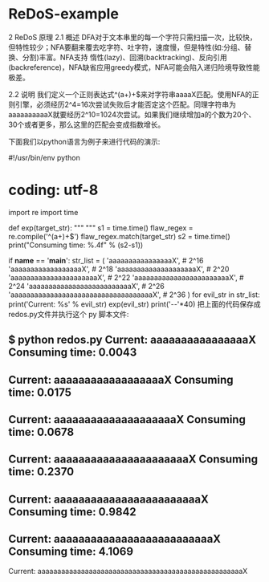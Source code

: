 # ReDoS-example
2 ReDoS 原理
2.1 概述
DFA对于文本串里的每一个字符只需扫描一次，比较快，但特性较少；NFA要翻来覆去吃字符、吐字符，速度慢，但是特性(如:分组、替换、分割)丰富。NFA支持 惰性(lazy)、回溯(backtracking)、反向引用(backreference)，NFA缺省应用greedy模式，NFA可能会陷入递归险境导致性能极差。

2.2 说明
我们定义一个正则表达式^(a+)+$来对字符串aaaaX匹配。使用NFA的正则引擎，必须经历2^4=16次尝试失败后才能否定这个匹配。同理字符串为aaaaaaaaaaX就要经历2^10=1024次尝试。如果我们继续增加a的个数为20个、30个或者更多，那么这里的匹配会变成指数增长。

下面我们以python语言为例子来进行代码的演示:

#!/usr/bin/env python
# coding: utf-8

import re
import time

def exp(target_str):
    """
    """
    s1 = time.time()
    flaw_regex = re.compile('^(a+)+$')
    flaw_regex.match(target_str)
    s2 = time.time()
    print("Consuming time: %.4f" % (s2-s1))


if __name__ == '__main__':
    str_list = (
        'aaaaaaaaaaaaaaaaX',           # 2^16
        'aaaaaaaaaaaaaaaaaaX',         # 2^18
        'aaaaaaaaaaaaaaaaaaaaX',       # 2^20
        'aaaaaaaaaaaaaaaaaaaaaaX',     # 2^22
        'aaaaaaaaaaaaaaaaaaaaaaaaX',   # 2^24
        'aaaaaaaaaaaaaaaaaaaaaaaaaaX', # 2^26
        'aaaaaaaaaaaaaaaaaaaaaaaaaaaaaaaaaaaaX', # 2^36
    )
    for evil_str in str_list:
        print('Current: %s' % evil_str)
        exp(evil_str)
        print('--'*40)
把上面的代码保存成redos.py文件并执行这个 py 脚本文件:

$ python redos.py
Current: aaaaaaaaaaaaaaaaX
Consuming time: 0.0043
--------------------------------------------------------------------------------
Current: aaaaaaaaaaaaaaaaaaX
Consuming time: 0.0175
--------------------------------------------------------------------------------
Current: aaaaaaaaaaaaaaaaaaaaX
Consuming time: 0.0678
--------------------------------------------------------------------------------
Current: aaaaaaaaaaaaaaaaaaaaaaX
Consuming time: 0.2370
--------------------------------------------------------------------------------
Current: aaaaaaaaaaaaaaaaaaaaaaaaX
Consuming time: 0.9842
--------------------------------------------------------------------------------
Current: aaaaaaaaaaaaaaaaaaaaaaaaaaX
Consuming time: 4.1069
--------------------------------------------------------------------------------
Current: aaaaaaaaaaaaaaaaaaaaaaaaaaaaaaaaaaaaaaaaaaaaaaaaaaaaX
